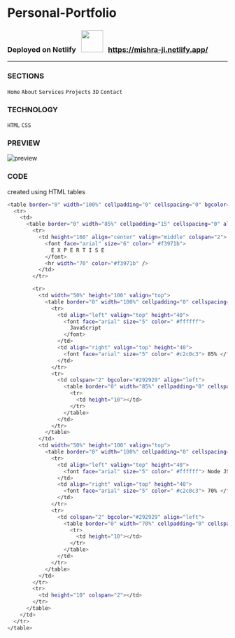 # Personal-Portfolio

### Deployed on Netlify &#160; <img src="https://media.giphy.com/media/FbUuPsOW3oOCdAHexF/giphy.gif" width="50"> &#160; https://mishra-ji.netlify.app/
-----------------------------------------------------------

### SECTIONS

`Home`	`About`	`Services`	`Projects`	`3D`	`Contact`


### TECHNOLOGY 

`HTML` `CSS`


### PREVIEW 


![preview](https://user-images.githubusercontent.com/114053180/221776586-ce8ebe51-a95c-40dc-82ad-360f482af1c3.png)

### CODE
created using HTML tables 
```sh
<table border="0" width="100%" cellpadding="0" cellspacing="0" bgcolor="#353535">
  <tr>
    <td>
      <table border="0" width="85%" cellpadding="15" cellspacing="0" align="center">
        <tr>
          <td height="160" align="center" valign="middle" colspan="2">
            <font face="arial" size="6" color=" #f3971b">
              E X P E R T I S E
            </font>
            <hr width="70" color="#f3971b" />
          </td>
        </tr>

        <tr>
          <td width="50%" height="100" valign="top">
            <table border="0" width="100%" cellpadding="0" cellspacing="0" align="center">
              <tr>
                <td align="left" valign="top" height="40">
                  <font face="arial" size="5" color=" #ffffff">
                    JavaScript
                  </font>
                </td>
                <td align="right" valign="top" height="40">
                  <font face="arial" size="5" color=" #c2c0c3"> 85% </font>
                </td>
              </tr>
              <tr>
                <td colspan="2" bgcolor="#292929" align="left">
                  <table border="0" width="85%" cellpadding="0" cellspacing="0" bgcolor="#f3971b">
                    <tr>
                      <td height="10"></td>
                    </tr>
                  </table>
                </td>
              </tr>
            </table>
          </td>
          <td width="50%" height="100" valign="top">
            <table border="0" width="100%" cellpadding="0" cellspacing="0" align="center">
              <tr>
                <td align="left" valign="top" height="40">
                  <font face="arial" size="5" color=" #ffffff"> Node JS </font>
                </td>
                <td align="right" valign="top" height="40">
                  <font face="arial" size="5" color=" #c2c0c3"> 70% </font>
                </td>
              </tr>
              <tr>
                <td colspan="2" bgcolor="#292929" align="left">
                  <table border="0" width="70%" cellpadding="0" cellspacing="0" bgcolor="#f3971b">
                    <tr>
                      <td height="10"></td>
                    </tr>
                  </table>
                </td>
              </tr>
            </table>
          </td>
        </tr>
        <tr>
          <td height="10" colspan="2"></td>
        </tr>
      </table>
    </td>
  </tr>
</table>
```


